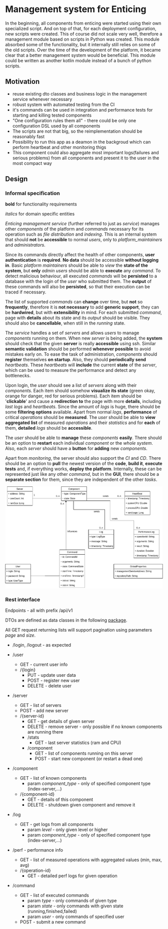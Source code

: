 # Management system for Enticing
In the beginning, all components from enticing were started using their own specialized script. And on top of that,
for each deployment configuration, new scripts were created. This of course did not scale very well, therefore 
a management module based on scripts in Python was created. This module absorbed some of the functionality, 
but it internally still relies on some of the old scripts. Over the time of the development of the platform, it 
became clear that a better management system would be beneficial. This module could be
written as another kotlin module instead of a bunch of python scripts.

## Motivation
* reuse existing dto classes and business logic in the management service whenever necessary
* robust system with automated testing from the CI
* it's commands can be used in integration and performance tests for starting and killing tested components
* "One configuration rules them all" - there could be only one configuration DSL used by all components
* The scripts are not that big, so the reimplementation should be reasonably fast
* Possibility to run this app as a deamon in the backgroud which can perform heartbeat and other monitoring thigs
* This component could also aggregate most important logs(failures and serious problems) from all components and present it to the user in the 
most compact way

## Design

### Informal specification

**bold** for functionality requirements

_italics_ for domain specific entities

_Enticing management service_ (further referred to just as _service_) manages other _components_ of the platform and _commands_ necessary for its operation such as 
_file distribution_ and _indexing_. This is an internal system that should **not** be **accessible** to normal _users_, only to _platform_maintainers_ and _administrators_. 

Since its commands directly affect the health of other components, **user authentication** is **required**. **No data** should be accessible **without 
logging in**. Basic _platform maintainers_ should be able to *view* the **state of the system**, but **only** _admin users_ should be able to **execute** any _command_. 
To detect malicious behaviour, all executed _commands_ will be **persisted** to a database with the login of the _user_ who submitted them. The **output** of 
these commands will also be **persisted**, so that their execution can be traced if necessary. 

The list of supported _commands_ can **change** over time, but **not** so **frequently**, therefore it is **not necessary** to add **generic support**, they can be 
**hardwired**, but with **extensibility** in mind. For each submitted _command_, page with **details** about its state and its *output* should be visible. They should also 
be **cancellable**, when still in the _running_ state. 

The _service_ handles a set of _servers_ and allows _users_ to manage _components_ running on them. When new _server_ is being added, the **system** should check that the 
given **server** is really **accessible** using ssh. Similar **semantic validation** should be performed **whenever possible** to avoid mistakes early on. To ease the task of 
administration, _components_ should **register** themselves **on startup**. Also, they should **periodically send** _heartbeats_. These _heartbeats_ will **include** the current 
**state** of the _server_, which can be used to measure the performance and detect any bottlenecks.

Upon login, the _user_ should see a list of _servers_ along with their _components_. Each item should somehow **visualize its state** (green okay, orange for danger, 
red for serious problems). Each item should be '**clickable**' and cause a **redirection to** the page with more **details**, including _last logs_ and _heartbeats_.
Since the amount of _logs_ is huge, there should be some **filtering options** available. Apart from normal _logs_, **performance** of critical _operations_ should 
be **measured**. The _user_ should be able to **view aggregated list** of measured _operations_ and their _statistics_ and for **each** of them, **detailed** _logs_ 
should be **accessible**.

The _user_ should be able to **manage** these _components_ **easily**. There should be an option to **restart** each individual _component_ or the _whole system_.
Also, each _server_ should have a **button** for **adding** new _components_.

Apart from _monitoring_, the server should also support the _CI_ and _CD_. There should be an option to **pull** the newest version of the **code**, 
**build it**, **execute tests** and, if everything works, **deploy the platform**. Internally, these can be represented just like any other _command_, but in the **GUI**,
there should be a **separate section** for them, since they are independent of the other _tasks_.

![domain_model](../img/management.png)

### Rest interface
Endpoints - all with prefix /api/v1

DTOs are defined as data classes in the following [package](../management-service/src/main/kotlin/cz/vutbr/fit/knot/enticing/management/managementservice/dto/).

All GET request returning lists will support pagination using parameters _page_ and _size_.

* /login, /logout - as expected
* /user 
  * GET - current user info
  * /{login}
    * PUT - update user data
    * POST - register new user
    * DELETE - delete user
    
* /server
    * GET - list of servers
    * POST - add new server
    * /{server-id} 
        * GET - get details of given server
        * DELETE - remove server - only possible if no known components are running there
        * /stats
            * GET - last server statistics (ram and CPU)
        * /component
            * GET - list of components running on this server
            * POST - start new component (or restart a dead one)
                             
* /component
    * GET - list of known components
        * param _component_type_ - only of specified component type (index-server,...)
    * /{component-id}
        * GET - details of this component
        * DELETE - shutdown given component and remove it                 
* /log 
    * GET - get logs from all components
        * param _level_ - only given level or higher
        * param _component_type_ - only of specified component type (index-server,...) 
                      
* /perf - performance info
    * GET - list of measured operations with aggregated values (min, max, avg)
    * /{operation-id} 
        * GET - detailed perf logs for given operation
       
* /command 
    * GET - list of executed commands
        * param _type_ - only commands of given type
        * param _state_ - only commands with given state (running,finished,failed)
        * param _user_ - only commands of specified user
    * POST - submit a new command
    
    